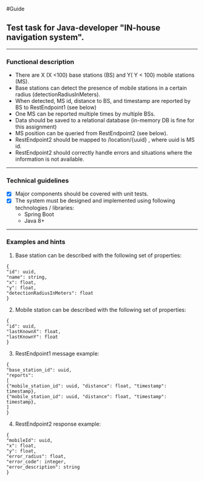 #Guide


## Test task for Java-developer "IN-house navigation system".

---


### Functional description
* There are X (X <100) base stations (BS) and Y( Y < 100) mobile stations (MS).
* Base stations can detect the presence of mobile stations in a certain radius (detectionRadiusInMeters).
* When detected, MS id, distance to BS, and timestamp are reported by BS to RestEndpoint1 (see below)
* One MS can be reported multiple times by multiple BSs.
* Data should be saved to a relational database (in-memory DB is fine for this assignment)
* MS position can be queried from RestEndpoint2 (see below).
* RestEndpoint2 should be mapped to /location/{uuid} , where uuid is MS id.
* RestEndpoint2 should correctly handle errors and situations where the information is not available.

---


### Technical guidelines

-[x] Major components should be covered with unit tests.
-[x] The system must be designed and implemented using following technologies / libraries:
   * Spring Boot
   * Java 8+
---


### Examples and hints

1. Base station can be described with the following set of properties:
```
{
"id": uuid,
"name": string,
"x": float,
"y": float,
"detectionRadiusInMeters": float
}
```


2. Mobile station can be described with the following set of properties:
```
{
"id": uuid,
"lastKnownX": float,
"lastKnownY": float
}
```


3. RestEndpoint1 message example:


```
{
"base_station_id": uuid,
"reports":
[
{"mobile_station_id": uuid, "distance": float, "timestamp": timestamp},
{"mobile_station_id": uuid, "distance": float, "timestamp": timestamp},
]
}
```

4. RestEndpoint2 response example:

```
{
"mobileId": uuid,
"x": float,
"y": float,
"error_radius": float,
"error_code": integer,
"error_description": string
}
```